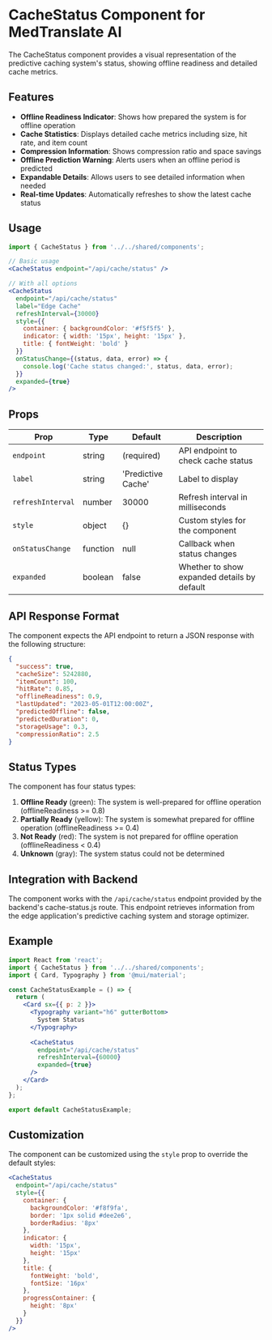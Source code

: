 # CacheStatus Component for MedTranslate AI

The CacheStatus component provides a visual representation of the predictive caching system's status, showing offline readiness and detailed cache metrics.

## Features

- **Offline Readiness Indicator**: Shows how prepared the system is for offline operation
- **Cache Statistics**: Displays detailed cache metrics including size, hit rate, and item count
- **Compression Information**: Shows compression ratio and space savings
- **Offline Prediction Warning**: Alerts users when an offline period is predicted
- **Expandable Details**: Allows users to see detailed information when needed
- **Real-time Updates**: Automatically refreshes to show the latest cache status

## Usage

```jsx
import { CacheStatus } from '../../shared/components';

// Basic usage
<CacheStatus endpoint="/api/cache/status" />

// With all options
<CacheStatus
  endpoint="/api/cache/status"
  label="Edge Cache"
  refreshInterval={30000}
  style={{
    container: { backgroundColor: '#f5f5f5' },
    indicator: { width: '15px', height: '15px' },
    title: { fontWeight: 'bold' }
  }}
  onStatusChange={(status, data, error) => {
    console.log('Cache status changed:', status, data, error);
  }}
  expanded={true}
/>
```

## Props

| Prop | Type | Default | Description |
|------|------|---------|-------------|
| `endpoint` | string | (required) | API endpoint to check cache status |
| `label` | string | 'Predictive Cache' | Label to display |
| `refreshInterval` | number | 30000 | Refresh interval in milliseconds |
| `style` | object | {} | Custom styles for the component |
| `onStatusChange` | function | null | Callback when status changes |
| `expanded` | boolean | false | Whether to show expanded details by default |

## API Response Format

The component expects the API endpoint to return a JSON response with the following structure:

```json
{
  "success": true,
  "cacheSize": 5242880,
  "itemCount": 100,
  "hitRate": 0.85,
  "offlineReadiness": 0.9,
  "lastUpdated": "2023-05-01T12:00:00Z",
  "predictedOffline": false,
  "predictedDuration": 0,
  "storageUsage": 0.3,
  "compressionRatio": 2.5
}
```

## Status Types

The component has four status types:

1. **Offline Ready** (green): The system is well-prepared for offline operation (offlineReadiness >= 0.8)
2. **Partially Ready** (yellow): The system is somewhat prepared for offline operation (offlineReadiness >= 0.4)
3. **Not Ready** (red): The system is not prepared for offline operation (offlineReadiness < 0.4)
4. **Unknown** (gray): The system status could not be determined

## Integration with Backend

The component works with the `/api/cache/status` endpoint provided by the backend's cache-status.js route. This endpoint retrieves information from the edge application's predictive caching system and storage optimizer.

## Example

```jsx
import React from 'react';
import { CacheStatus } from '../../shared/components';
import { Card, Typography } from '@mui/material';

const CacheStatusExample = () => {
  return (
    <Card sx={{ p: 2 }}>
      <Typography variant="h6" gutterBottom>
        System Status
      </Typography>
      
      <CacheStatus
        endpoint="/api/cache/status"
        refreshInterval={60000}
        expanded={true}
      />
    </Card>
  );
};

export default CacheStatusExample;
```

## Customization

The component can be customized using the `style` prop to override the default styles:

```jsx
<CacheStatus
  endpoint="/api/cache/status"
  style={{
    container: {
      backgroundColor: '#f8f9fa',
      border: '1px solid #dee2e6',
      borderRadius: '8px'
    },
    indicator: {
      width: '15px',
      height: '15px'
    },
    title: {
      fontWeight: 'bold',
      fontSize: '16px'
    },
    progressContainer: {
      height: '8px'
    }
  }}
/>
```
